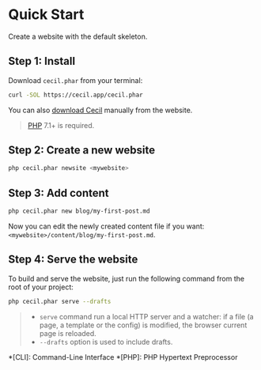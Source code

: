 <!--
description: "Create and test your new website in 4 steps!"
-->

# Quick Start

Create a website with the default skeleton.

## Step 1: Install

Download `cecil.phar` from your terminal:
```bash
curl -SOL https://cecil.app/cecil.phar
```

You can also [download Cecil](https://cecil.app/download/) manually from the website.

> [PHP](http://php.net/manual/en/install.php) 7.1+ is required.

## Step 2: Create a new website

```bash
php cecil.phar newsite <mywebsite>
```

## Step 3: Add content

```bash
php cecil.phar new blog/my-first-post.md
```

Now you can edit the newly created content file if you want: `<mywebsite>/content/blog/my-first-post.md`.

## Step 4: Serve the website

To build and serve the website, just run the following command from the root of your project:

```bash
php cecil.phar serve --drafts
```

>- `serve` command run a local HTTP server and a watcher: if a file (a page, a template or the config) is modified, the browser current page is reloaded.
>- `--drafts` option is used to include drafts.

*[CLI]: Command-Line Interface
*[PHP]: PHP Hypertext Preprocessor
